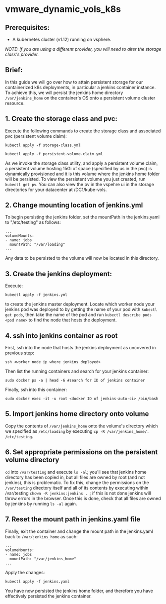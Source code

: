 # vmware_dynamic_vols_k8s

## Prerequisites:

- A kubernetes cluster (v1.12) running on vsphere.

*NOTE: If you are using a different provider, you will need to alter the storage class's provider.*

## Brief:

In this guide we will go over how to attain persistent storage for our containerized k8s deployments, in particular a jenkins container instance. To achieve this, we will persist the jenkins home directory ```/var/jenkins_home``` on the container's OS onto a persistent volume cluster resource.

## 1. Create the storage class and pvc:

Execute the following commands to create the storage class and associated pvc (persistent volume claim):

```kubectl apply -f storage-class.yml```

```kubectl apply -f persistent-volume-claim.yml```

As we invoke the storage class utility, and apply a persistent volume claim, a persistent volume hosting 15Gi of space (specified by us in the pvc) is dynamically provisioned and it is this volume where the jenkins home folder will be persisted. To view the persistent volume you just created, run ```kubectl get pv```. You can also view the pv in the vspehre ui in the storage directories for your datacenter at /DC1/kube-vols.

## 2. Change mounting location of jenkins.yml

To begin persisting the jenkins folder, set the mountPath in the jenkins.yaml to "/etc/testing" as follows:

	...
	volumeMounts:
 	- name: jobs
	  mountPath: "/var/loading"
	...
  
Any data to be persisted to the volume will now be located in this directory.

## 3. Create the jenkins deployment:

Execute:

```kubectl apply -f jenkins.yml```

to create the jenkins master deployment. Locate which worker node your jenkins pod was deployed to by getting the name of your pod with ```kubectl get pods```, then take the name of the pod and run ```kubectl describe pods <pod name>``` to find the node that hosts the deployment.

## 4. ssh into jenkins container as root

First, ssh into the node that hosts the jenkins deployment as uncovered in previous step:

	ssh <worker node ip where jenkins deployed>

Then list the running containers and search for your jenkins container:

	sudo docker ps -a | head -6 #search for ID of jenkins container
  
Finally, ssh into this container:

	sudo docker exec -it -u root <docker ID of jenkins-auto-ci> /bin/bash
  
## 5. Import jenkins home directory onto volume

Copy the contents of `/var/jenkins_home` onto the volume's directory which we specified as `/etc/loading` by executing `cp -R /var/jenkins_home/. /etc/testing`.

## 6. Set appropriate permissions on the persistent volume directory

`cd` into `/var/testing` and execute `ls -al`; you'll see that jenkins home directory has been copied in, but all files are owned by root (and not jenkins), this is problematic. To fix this, change the permissions on the `/var/testing` directory itself and all of its contents by executing within /var/testing `chown -R jenkins:jenkins . `; if this is not done jenkins will throw errors in the browser. Once this is done, check that all files are owned by jenkins by running `ls -al` again.

## 7. Reset the mount path in jenkins.yaml file

Finally, exit the container and change the mount path in the jenkins.yaml back to `/var/jenkins_home` as such:

	...
	volumeMounts:
 	- name: jobs
	  mountPath: "/var/jenkins_home"
	...

Apply the changes:

	kubectl apply -f jenkins.yaml
	
You have now persisted the jenkins home folder, and therefore you have effectively persisted the jenkins container.
